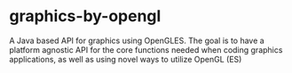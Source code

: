 # graphics-by-opengl
A Java based API for graphics using OpenGLES. The goal is to have a platform agnostic API for the core functions needed when coding graphics applications, as well as using novel ways to utilize OpenGL (ES)
